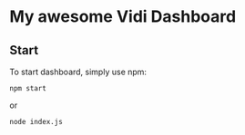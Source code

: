 # My awesome Vidi Dashboard

## Start
To start dashboard, simply use npm:

```
npm start
```

or

```
node index.js
```
